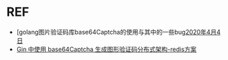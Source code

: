 # REF
- [golang图片验证码库base64Captcha的使用与其中的一些bug[2020年4月4日](https://blog.csdn.net/Zhanyia/article/details/105311794)
- [Gin 中使用 base64Captcha 生成图形验证码分布式架构-redis方案](https://www.cnblogs.com/chengqiang521/p/15492904.html)